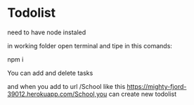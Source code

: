 # Todolist

need to have node instaled

in working folder open terminal and tipe in this comands:

npm i

You can add and delete tasks

and when you add to url /School like this https://mighty-fjord-39012.herokuapp.com/School,you can create new todolist
